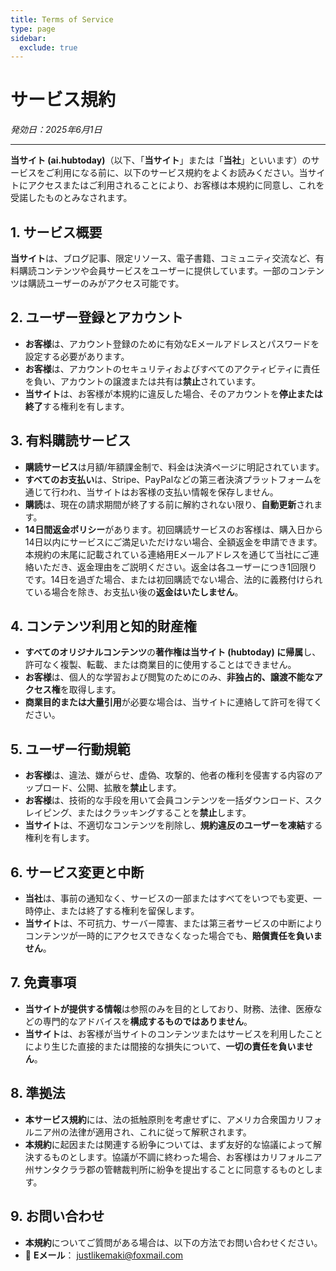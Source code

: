 ```yaml
---
title: Terms of Service
type: page
sidebar:
  exclude: true
---
```

# サービス規約

*発効日：2025年6月1日*

---

**当サイト (ai.hubtoday)**（以下、「**当サイト**」または「**当社**」といいます）のサービスをご利用になる前に、以下のサービス規約をよくお読みください。当サイトにアクセスまたはご利用されることにより、お客様は本規約に同意し、これを受諾したものとみなされます。

## 1. サービス概要
**当サイト**は、ブログ記事、限定リソース、電子書籍、コミュニティ交流など、有料購読コンテンツや会員サービスをユーザーに提供しています。一部のコンテンツは購読ユーザーのみがアクセス可能です。

## 2. ユーザー登録とアカウント
- **お客様**は、アカウント登録のために有効なEメールアドレスとパスワードを設定する必要があります。
- **お客様**は、アカウントのセキュリティおよびすべてのアクティビティに責任を負い、アカウントの譲渡または共有は**禁止**されています。
- **当サイト**は、お客様が本規約に違反した場合、そのアカウントを**停止または終了**する権利を有します。

## 3. 有料購読サービス
- **購読サービス**は月額/年額課金制で、料金は決済ページに明記されています。
- **すべてのお支払い**は、Stripe、PayPalなどの第三者決済プラットフォームを通じて行われ、当サイトはお客様の支払い情報を保存しません。
- **購読**は、現在の請求期間が終了する前に解約されない限り、**自動更新**されます。
- **14日間返金ポリシー**があります。初回購読サービスのお客様は、購入日から14日以内にサービスにご満足いただけない場合、全額返金を申請できます。本規約の末尾に記載されている連絡用Eメールアドレスを通じて当社にご連絡いただき、返金理由をご説明ください。返金は各ユーザーにつき1回限りです。14日を過ぎた場合、または初回購読でない場合、法的に義務付けられている場合を除き、お支払い後の**返金はいたしません**。

## 4. コンテンツ利用と知的財産権
- **すべてのオリジナルコンテンツ**の**著作権は当サイト (hubtoday) に帰属**し、許可なく複製、転載、または商業目的に使用することはできません。
- **お客様**は、個人的な学習および閲覧のためにのみ、**非独占的、譲渡不能なアクセス権**を取得します。
- **商業目的または大量引用**が必要な場合は、当サイトに連絡して許可を得てください。

## 5. ユーザー行動規範
- **お客様**は、違法、嫌がらせ、虚偽、攻撃的、他者の権利を侵害する内容のアップロード、公開、拡散を**禁止**します。
- **お客様**は、技術的な手段を用いて会員コンテンツを一括ダウンロード、スクレイピング、またはクラッキングすることを**禁止**します。
- **当サイト**は、不適切なコンテンツを削除し、**規約違反のユーザーを凍結**する権利を有します。

## 6. サービス変更と中断
- **当社**は、事前の通知なく、サービスの一部またはすべてをいつでも変更、一時停止、または終了する権利を留保します。
- **当サイト**は、不可抗力、サーバー障害、または第三者サービスの中断によりコンテンツが一時的にアクセスできなくなった場合でも、**賠償責任を負いません**。

## 7. 免責事項
- **当サイトが提供する情報**は参照のみを目的としており、財務、法律、医療などの専門的なアドバイスを**構成するものではありません**。
- **当サイト**は、お客様が当サイトのコンテンツまたはサービスを利用したことにより生じた直接的または間接的な損失について、**一切の責任を負いません**。

## 8. 準拠法
- **本サービス規約**には、法の抵触原則を考慮せずに、アメリカ合衆国カリフォルニア州の法律が適用され、これに従って解釈されます。
- **本規約**に起因または関連する紛争については、まず友好的な協議によって解決するものとします。協議が不調に終わった場合、お客様はカリフォルニア州サンタクララ郡の管轄裁判所に紛争を提出することに同意するものとします。

## 9. お問い合わせ
- **本規約**についてご質問がある場合は、以下の方法でお問い合わせください。
- 📧 **Eメール**： [justlikemaki@foxmail.com](mailto:justlikemaki@foxmail.com)